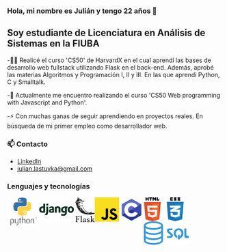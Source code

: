  

<!--
**julianlastuvka/julianlastuvka** is a ✨ _special_ ✨ repository because its `README.md` (this file) appears on your GitHub profile.

Here are some ideas to get you started:

- 🔭 I’m currently working on ...
- 🌱 I’m currently learning ...
- 👯 I’m looking to collaborate on ...
- 🤔 I’m looking for help with ...
- 💬 Ask me about ...
- 📫 How to reach me: ...
- 😄 Pronouns: ...
- ⚡ Fun fact: ...
-->

### Hola, mi nombre es Julián y tengo 22 años 👋

## Soy estudiante de Licenciatura en Análisis de Sistemas en la FIUBA


-:student: Realicé el curso 'CS50' de HarvardX en el cual aprendí las bases de desarrollo web fullstack utilizando Flask en el back-end.
Además, aprobé las materias Algoritmos y Programación I, II y III. En las que aprendí Python, C y Smalltalk.

-🌱 Actualmente me encuentro realizando el curso 'CS50 Web programming with Javascript and Python'.

-⚡ Con muchas ganas de seguir aprendiendo en proyectos reales. En búsqueda de mi primer empleo como desarrollador web.

### 📫 Contacto
- [LinkedIn]
- julian.lastuvka@gmail.com

### Lenguajes y tecnologías


<img align="left" alt="Python" width="70px" src="/static/Python-Symbol.png" />
<img align="left" alt="Django" width="90px" src="/static/Django_logo_PNG1.png" />
<img align="left" alt="Flask" width="45px" src="/static/flask.svg" />
<img align="left" alt="JS" width="57px" src="/static/1024px-Unofficial_JavaScript_logo_2.svg.png" />
<img align="left" alt="C" width="58px" src="/static/C.png" />
<img align="left" alt="html_css" width="93px" src="/static/pngwing.com.png" />
<img align="left" alt="sql" width="105px" src="/static/kisspng-microsoft-sql-server-mysql-database-logo-5b098c6ee92a46.0488681015273524309551.png" />







[linkedin]: https://www.linkedin.com/in/julian-lastuvka/
